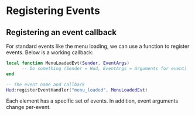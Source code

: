 # Registering Events

## Registering an event callback
For standard events like the menu loading, we can use a function to register events. Below is a working callback:
``` lua
local function MenuLoadedEvt(Sender, EventArgs)
      -- Do something (Sender = Hud, EventArgs = Arguments for event)
end

-- The event name and callback
Hud:registerEventHandler("menu_loaded", MenuLoadedEvt)
```
Each element has a specific set of events. In addition, event arguments change per-event.